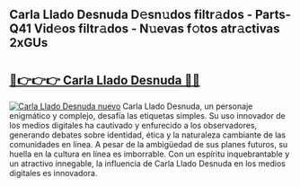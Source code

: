 ## Carla Llado Desnuda D𝚎sn𝚞dos filtr𝚊dos - Parts-Q41 Vid𝚎os filtr𝚊dos - N𝚞evas f𝚘tos atr𝚊ctivas 2xGUs

# <h2><a href="http://mb4b9y3.tromn.icu/?c=Carla+Llado+Desnuda">🔗👉👉👉 Carla Llado Desnuda 🔗🔗</a></h2>

[![Carla Llado Desnuda nuevo](https://i.imgur.com/pEAQMta.gif)](http://mb4b9y3.tromn.icu/?c=Carla+Llado+Desnuda)
Carla Llado Desnuda, un personaje enigmático y complejo, desafía las etiquetas simples. Su uso innovador de los medios digitales ha cautivado y enfurecido a los observadores, generando debates sobre identidad, ética y la naturaleza cambiante de las comunidades en línea. A pesar de la ambigüedad de sus planes futuros, su huella en la cultura en línea es imborrable. Con un espíritu inquebrantable y un atractivo innegable, la influencia de Carla Llado Desnuda en los medios digitales es innovadora.

